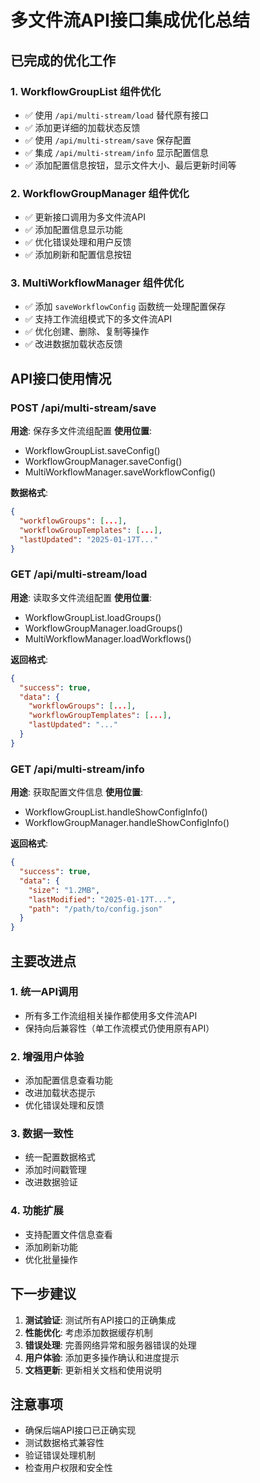 # 多文件流API接口集成优化总结

## 已完成的优化工作

### 1. WorkflowGroupList 组件优化

- ✅ 使用 `/api/multi-stream/load` 替代原有接口
- ✅ 添加更详细的加载状态反馈
- ✅ 使用 `/api/multi-stream/save` 保存配置
- ✅ 集成 `/api/multi-stream/info` 显示配置信息
- ✅ 添加配置信息按钮，显示文件大小、最后更新时间等

### 2. WorkflowGroupManager 组件优化

- ✅ 更新接口调用为多文件流API
- ✅ 添加配置信息显示功能
- ✅ 优化错误处理和用户反馈
- ✅ 添加刷新和配置信息按钮

### 3. MultiWorkflowManager 组件优化

- ✅ 添加 `saveWorkflowConfig` 函数统一处理配置保存
- ✅ 支持工作流组模式下的多文件流API
- ✅ 优化创建、删除、复制等操作
- ✅ 改进数据加载状态反馈

## API接口使用情况

### POST /api/multi-stream/save
**用途**: 保存多文件流组配置
**使用位置**: 
- WorkflowGroupList.saveConfig()
- WorkflowGroupManager.saveConfig()
- MultiWorkflowManager.saveWorkflowConfig()

**数据格式**:
```json
{
  "workflowGroups": [...],
  "workflowGroupTemplates": [...],
  "lastUpdated": "2025-01-17T..."
}
```

### GET /api/multi-stream/load
**用途**: 读取多文件流组配置
**使用位置**:
- WorkflowGroupList.loadGroups()
- WorkflowGroupManager.loadGroups()
- MultiWorkflowManager.loadWorkflows()

**返回格式**:
```json
{
  "success": true,
  "data": {
    "workflowGroups": [...],
    "workflowGroupTemplates": [...],
    "lastUpdated": "..."
  }
}
```

### GET /api/multi-stream/info
**用途**: 获取配置文件信息
**使用位置**:
- WorkflowGroupList.handleShowConfigInfo()
- WorkflowGroupManager.handleShowConfigInfo()

**返回格式**:
```json
{
  "success": true,
  "data": {
    "size": "1.2MB",
    "lastModified": "2025-01-17T...",
    "path": "/path/to/config.json"
  }
}
```

## 主要改进点

### 1. 统一API调用
- 所有多工作流组相关操作都使用多文件流API
- 保持向后兼容性（单工作流模式仍使用原有API）

### 2. 增强用户体验
- 添加配置信息查看功能
- 改进加载状态提示
- 优化错误处理和反馈

### 3. 数据一致性
- 统一配置数据格式
- 添加时间戳管理
- 改进数据验证

### 4. 功能扩展
- 支持配置文件信息查看
- 添加刷新功能
- 优化批量操作

## 下一步建议

1. **测试验证**: 测试所有API接口的正确集成
2. **性能优化**: 考虑添加数据缓存机制
3. **错误处理**: 完善网络异常和服务器错误的处理
4. **用户体验**: 添加更多操作确认和进度提示
5. **文档更新**: 更新相关文档和使用说明

## 注意事项

- 确保后端API接口已正确实现
- 测试数据格式兼容性
- 验证错误处理机制
- 检查用户权限和安全性